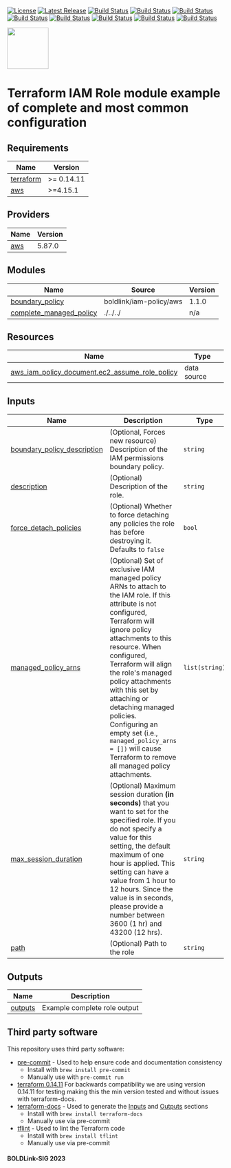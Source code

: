 [![License](https://img.shields.io/badge/License-Apache-blue.svg)](https://github.com/boldlink/terraform-aws-iam-role/blob/main/LICENSE)
[![Latest Release](https://img.shields.io/github/release/boldlink/terraform-aws-iam-role.svg)](https://github.com/boldlink/terraform-aws-iam-role/releases/latest)
[![Build Status](https://github.com/boldlink/terraform-aws-iam-role/actions/workflows/update.yaml/badge.svg)](https://github.com/boldlink/terraform-aws-iam-role/actions)
[![Build Status](https://github.com/boldlink/terraform-aws-iam-role/actions/workflows/release.yaml/badge.svg)](https://github.com/boldlink/terraform-aws-iam-role/actions)
[![Build Status](https://github.com/boldlink/terraform-aws-iam-role/actions/workflows/pre-commit.yaml/badge.svg)](https://github.com/boldlink/terraform-aws-iam-role/actions)
[![Build Status](https://github.com/boldlink/terraform-aws-iam-role/actions/workflows/pr-labeler.yaml/badge.svg)](https://github.com/boldlink/terraform-aws-iam-role/actions)
[![Build Status](https://github.com/boldlink/terraform-aws-iam-role/actions/workflows/module-examples-tests.yaml/badge.svg)](https://github.com/boldlink/terraform-aws-iam-role/actions)
[![Build Status](https://github.com/boldlink/terraform-aws-iam-role/actions/workflows/checkov.yaml/badge.svg)](https://github.com/boldlink/terraform-aws-iam-role/actions)
[![Build Status](https://github.com/boldlink/terraform-aws-iam-role/actions/workflows/auto-merge.yaml/badge.svg)](https://github.com/boldlink/terraform-aws-iam-role/actions)
[![Build Status](https://github.com/boldlink/terraform-aws-iam-role/actions/workflows/auto-badge.yaml/badge.svg)](https://github.com/boldlink/terraform-aws-iam-role/actions)

[<img src="https://avatars.githubusercontent.com/u/25388280?s=200&v=4" width="96"/>](https://boldlink.io)

# Terraform IAM Role module example of complete and most common configuration


<!-- BEGINNING OF PRE-COMMIT-TERRAFORM DOCS HOOK -->
## Requirements

| Name | Version |
|------|---------|
| <a name="requirement_terraform"></a> [terraform](#requirement\_terraform) | >= 0.14.11 |
| <a name="requirement_aws"></a> [aws](#requirement\_aws) | >=4.15.1 |

## Providers

| Name | Version |
|------|---------|
| <a name="provider_aws"></a> [aws](#provider\_aws) | 5.87.0 |

## Modules

| Name | Source | Version |
|------|--------|---------|
| <a name="module_boundary_policy"></a> [boundary\_policy](#module\_boundary\_policy) | boldlink/iam-policy/aws | 1.1.0 |
| <a name="module_complete_managed_policy"></a> [complete\_managed\_policy](#module\_complete\_managed\_policy) | ./../../ | n/a |

## Resources

| Name | Type |
|------|------|
| [aws_iam_policy_document.ec2_assume_role_policy](https://registry.terraform.io/providers/hashicorp/aws/latest/docs/data-sources/iam_policy_document) | data source |

## Inputs

| Name | Description | Type | Default | Required |
|------|-------------|------|---------|:--------:|
| <a name="input_boundary_policy_description"></a> [boundary\_policy\_description](#input\_boundary\_policy\_description) | (Optional, Forces new resource) Description of the IAM permissions boundary policy. | `string` | `"Example permission boundary"` | no |
| <a name="input_description"></a> [description](#input\_description) | (Optional) Description of the role. | `string` | `"Example complete role with a variety of permissions"` | no |
| <a name="input_force_detach_policies"></a> [force\_detach\_policies](#input\_force\_detach\_policies) | (Optional) Whether to force detaching any policies the role has before destroying it. Defaults to `false` | `bool` | `true` | no |
| <a name="input_managed_policy_arns"></a> [managed\_policy\_arns](#input\_managed\_policy\_arns) | (Optional) Set of exclusive IAM managed policy ARNs to attach to the IAM role. If this attribute is not configured, Terraform will ignore policy attachments to this resource. When configured, Terraform will align the role's managed policy attachments with this set by attaching or detaching managed policies. Configuring an empty set (i.e., `managed_policy_arns = [])` will cause Terraform to remove all managed policy attachments. | `list(string)` | <pre>[<br>  "arn:aws:iam::aws:policy/AmazonEKSClusterPolicy"<br>]</pre> | no |
| <a name="input_max_session_duration"></a> [max\_session\_duration](#input\_max\_session\_duration) | (Optional) Maximum session duration **(in seconds)** that you want to set for the specified role. If you do not specify a value for this setting, the default maximum of one hour is applied. This setting can have a value from 1 hour to 12 hours. Since the value is in seconds, please provide a number between 3600 (1 hr) and 43200 (12 hrs). | `string` | `7200` | no |
| <a name="input_path"></a> [path](#input\_path) | (Optional) Path to the role | `string` | `"/examples/"` | no |

## Outputs

| Name | Description |
|------|-------------|
| <a name="output_outputs"></a> [outputs](#output\_outputs) | Example complete role output |
<!-- END OF PRE-COMMIT-TERRAFORM DOCS HOOK -->

## Third party software
This repository uses third party software:
* [pre-commit](https://pre-commit.com/) - Used to help ensure code and documentation consistency
  * Install with `brew install pre-commit`
  * Manually use with `pre-commit run`
* [terraform 0.14.11](https://releases.hashicorp.com/terraform/0.14.11/) For backwards compatibility we are using version 0.14.11 for testing making this the min version tested and without issues with terraform-docs.
* [terraform-docs](https://github.com/segmentio/terraform-docs) - Used to generate the [Inputs](#Inputs) and [Outputs](#Outputs) sections
  * Install with `brew install terraform-docs`
  * Manually use via pre-commit
* [tflint](https://github.com/terraform-linters/tflint) - Used to lint the Terraform code
  * Install with `brew install tflint`
  * Manually use via pre-commit

#### BOLDLink-SIG 2023

